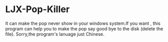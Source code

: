 # LJX-Pop-Killer
It can  make the pop never show in your windows system.If you want , this program can help you to make the pop say good bye to the disk (delete the file).
Sorry,the program's lanuage just Chinese. 
